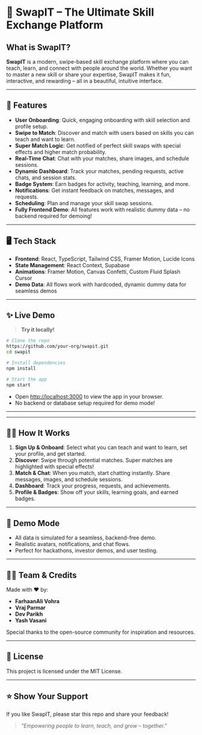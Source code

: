 # 🚀 SwapIT – The Ultimate Skill Exchange Platform



## What is SwapIT?

**SwapIT** is a modern, swipe-based skill exchange platform where you can teach, learn, and connect with people around the world. Whether you want to master a new skill or share your expertise, SwapIT makes it fun, interactive, and rewarding – all in a beautiful, intuitive interface.

---

## 🌟 Features

- **User Onboarding**: Quick, engaging onboarding with skill selection and profile setup.
- **Swipe to Match**: Discover and match with users based on skills you can teach and want to learn.
- **Super Match Logic**: Get notified of perfect skill swaps with special effects and higher match probability.
- **Real-Time Chat**: Chat with your matches, share images, and schedule sessions.
- **Dynamic Dashboard**: Track your matches, pending requests, active chats, and session stats.
- **Badge System**: Earn badges for activity, teaching, learning, and more.
- **Notifications**: Get instant feedback on matches, messages, and requests.
- **Scheduling**: Plan and manage your skill swap sessions.
- **Fully Frontend Demo**: All features work with realistic dummy data – no backend required for demoing!

---

## 🖥️ Tech Stack

- **Frontend**: React, TypeScript, Tailwind CSS, Framer Motion, Lucide Icons
- **State Management**: React Context, Supabase
- **Animations**: Framer Motion, Canvas Confetti, Custom Fluid Splash Cursor
- **Demo Data**: All flows work with hardcoded, dynamic dummy data for seamless demos

---

## ✨ Live Demo

> **Try it locally!**

```bash
# Clone the repo
https://github.com/your-org/swapit.git
cd swapit

# Install dependencies
npm install

# Start the app
npm start
```

- Open [http://localhost:3000](http://localhost:3000) to view the app in your browser.
- No backend or database setup required for demo mode!

---





---

## 🧑‍💻 How It Works

1. **Sign Up & Onboard**: Select what you can teach and want to learn, set your profile, and get started.
2. **Discover**: Swipe through potential matches. Super matches are highlighted with special effects!
3. **Match & Chat**: When you match, start chatting instantly. Share messages, images, and schedule sessions.
4. **Dashboard**: Track your progress, requests, and achievements.
5. **Profile & Badges**: Show off your skills, learning goals, and earned badges.

---

## 🧪 Demo Mode

- All data is simulated for a seamless, backend-free demo.
- Realistic avatars, notifications, and chat flows.
- Perfect for hackathons, investor demos, and user testing.

---



## 👨‍🎓 Team & Credits

Made with ❤️ by:

- **FarhaanAli Vohra**
- **Vraj Parmar**
- **Dev Parikh**
- **Yash Vasani**

Special thanks to the open-source community for inspiration and resources.

---

## 📄 License

This project is licensed under the MIT License.

---

## ⭐️ Show Your Support

If you like SwapIT, please star this repo and share your feedback!

> _"Empowering people to learn, teach, and grow – together."_

